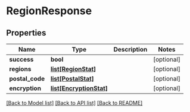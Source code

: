 # RegionResponse

## Properties
Name | Type | Description | Notes
------------ | ------------- | ------------- | -------------
**success** | **bool** |  | [optional] 
**regions** | [**list[RegionStat]**](RegionStat.md) |  | [optional] 
**postal_code** | [**list[PostalStat]**](PostalStat.md) |  | [optional] 
**encryption** | [**list[EncryptionStat]**](EncryptionStat.md) |  | [optional] 

[[Back to Model list]](../README.md#documentation-for-models) [[Back to API list]](../README.md#documentation-for-api-endpoints) [[Back to README]](../README.md)


